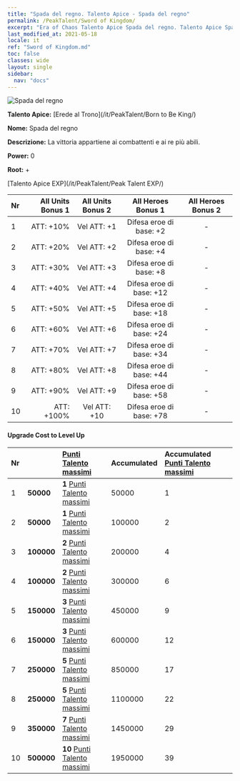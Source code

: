 ```yaml
---
title: "Spada del regno. Talento Apice - Spada del regno"
permalink: /PeakTalent/Sword of Kingdom/
excerpt: "Era of Chaos Talento Apice Spada del regno. Talento Apice Spada del regno. Spada del regno"
last_modified_at: 2021-05-18
locale: it
ref: "Sword of Kingdom.md"
toc: false
classes: wide
layout: single
sidebar:
  nav: "docs"
---
```


  ![Spada del regno](/images/pt/talent_4401.png)

  **Talento Apice:** [Erede al Trono](/it/PeakTalent/Born to Be King/)

  **Nome:** Spada del regno

  **Descrizione:** La vittoria appartiene ai combattenti e ai re più abili.

  **Power:** 0

  **Root:** +

  [Talento Apice EXP](/it/PeakTalent/Peak Talent EXP/)

  | Nr | All Units Bonus 1 | All Units Bonus 2 | All Heroes Bonus 1 | All Heroes Bonus 2 |
  |:---|--------------:|:-------------:|:-------------:|:-------------:|
  | 1 | ATT: +10% | Vel ATT: +1 | Difesa eroe di base: +2 | - |
  | 2 | ATT: +20% | Vel ATT: +2 | Difesa eroe di base: +4 | - |
  | 3 | ATT: +30% | Vel ATT: +3 | Difesa eroe di base: +8 | - |
  | 4 | ATT: +40% | Vel ATT: +4 | Difesa eroe di base: +12 | - |
  | 5 | ATT: +50% | Vel ATT: +5 | Difesa eroe di base: +18 | - |
  | 6 | ATT: +60% | Vel ATT: +6 | Difesa eroe di base: +24 | - |
  | 7 | ATT: +70% | Vel ATT: +7 | Difesa eroe di base: +34 | - |
  | 8 | ATT: +80% | Vel ATT: +8 | Difesa eroe di base: +44 | - |
  | 9 | ATT: +90% | Vel ATT: +9 | Difesa eroe di base: +58 | - |
  | 10 | ATT: +100% | Vel ATT: +10 | Difesa eroe di base: +78 | - |


#### Upgrade Cost to Level Up

  | Nr | <i class="fas fa-coins"/> | [Punti Talento massimi](/ItemsIT/con_934/) | Accumulated <i class="fas fa-coins"/> | Accumulated [Punti Talento massimi](/ItemsIT/con_934/) |
  |:---|:--------------|:-------------|:-------------|:-------------|
  | 1 | **50000** | **1** [Punti Talento massimi](/ItemsIT/con_934/) | 50000 | 1 |
  | 2 | **50000** | **1** [Punti Talento massimi](/ItemsIT/con_934/) | 100000 | 2 |
  | 3 | **100000** | **2** [Punti Talento massimi](/ItemsIT/con_934/) | 200000 | 4 |
  | 4 | **100000** | **2** [Punti Talento massimi](/ItemsIT/con_934/) | 300000 | 6 |
  | 5 | **150000** | **3** [Punti Talento massimi](/ItemsIT/con_934/) | 450000 | 9 |
  | 6 | **150000** | **3** [Punti Talento massimi](/ItemsIT/con_934/) | 600000 | 12 |
  | 7 | **250000** | **5** [Punti Talento massimi](/ItemsIT/con_934/) | 850000 | 17 |
  | 8 | **250000** | **5** [Punti Talento massimi](/ItemsIT/con_934/) | 1100000 | 22 |
  | 9 | **350000** | **7** [Punti Talento massimi](/ItemsIT/con_934/) | 1450000 | 29 |
  | 10 | **500000** | **10** [Punti Talento massimi](/ItemsIT/con_934/) | 1950000 | 39 |
